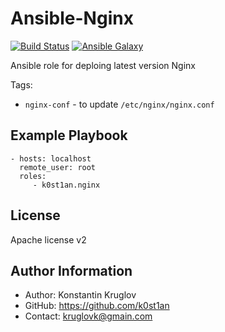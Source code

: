 # Ansible-Nginx

[![Build Status](https://travis-ci.org/k0st1an/ansible-nginx.svg?branch=master)](https://travis-ci.org/k0st1an/ansible-nginx) [![Ansible Galaxy](https://img.shields.io/badge/galaxy-k0st1an.nginx-blue.svg?style=flat)](https://galaxy.ansible.com/k0st1an/nginx/)


Ansible role for deploing latest version Nginx


Tags:

- `nginx-conf` - to update `/etc/nginx/nginx.conf`


## Example Playbook

    - hosts: localhost
      remote_user: root
      roles:
         - k0st1an.nginx

## License

Apache license v2


## Author Information

- Author: Konstantin Kruglov
- GitHub: https://github.com/k0st1an
- Contact: kruglovk@gmain.com
